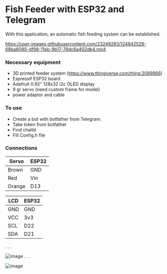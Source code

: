 # Fish Feeder with ESP32 and Telegram

With this application, an automatic fish feeding system can be established.


https://user-images.githubusercontent.com/23248283/124842529-68ba6080-df98-11eb-9b17-76dc6a402db4.mp4


### Necessary equipment ###

- 3D printed feeder system (https://www.thingiverse.com/thing:2089866)
- Espressif ESP32 board
- Adafruit 0.92" 128x32 i2c OLED display
- 9 gr servo (need custom frame for model)
- power adaptor and cable

### To use ###

- Create a bot with botfather from Telegram.
- Take token from botfather
- Find chatId
- Fill Config.h file 

### Connections ###

| Servo         | ESP32         |
| ------------- | ------------- |
| Brown         | GND           |
| Red           | Vin           |
| Orange        | D13           |


| LCD           | ESP32         |
| ------------- | ------------- |
| GND           | GND           |
| VCC           | 3v3           |
| SCL           | D22           |
| SDA           | D21           |



.
.
.

![image](https://user-images.githubusercontent.com/23248283/124842089-76bbb180-df97-11eb-81ff-67e5cf2468c9.png)
.
.
.

![image](https://user-images.githubusercontent.com/23248283/124842111-85a26400-df97-11eb-8391-683524c215ad.png)
